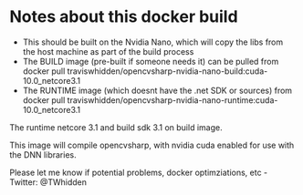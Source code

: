 # Notes about this docker build

 - This should be built on the Nvidia Nano, which will copy the libs from the host machine as part of the build process
 - The BUILD image (pre-built if someone needs it) can be pulled from  docker pull traviswhidden/opencvsharp-nvidia-nano-build:cuda-10.0_netcore3.1
 - The RUNTIME image (which doesnt have the .net SDK or sources) from  docker pull traviswhidden/opencvsharp-nvidia-nano-runtime:cuda-10.0_netcore3.1
 
 The runtime netcore 3.1 and build sdk 3.1 on build image.  
 
 This image will compile opencvsharp, with nvidia cuda enabled for use with the DNN libraries. 
 
 Please let me know if potential problems, docker optimziations, etc - Twitter:  @TWhidden
